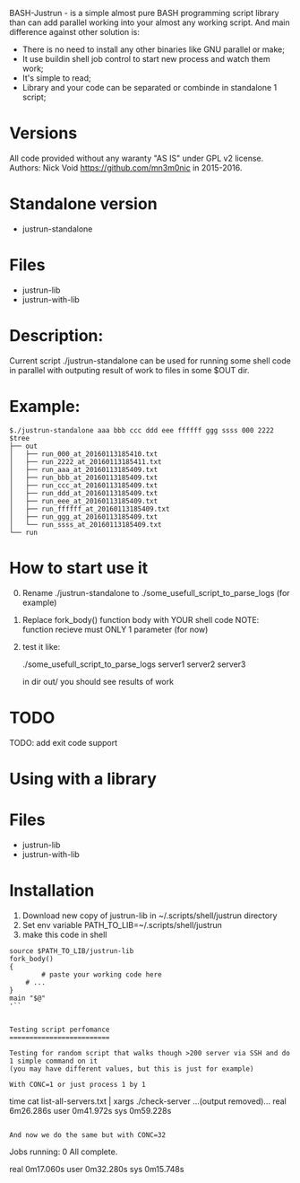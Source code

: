 BASH-Justrun - is a simple almost pure BASH programming script library than can 
add parallel working into your almost any working script.
And main difference against other solution is:
  * There is no need to install any other binaries like GNU parallel or make;
  * It use buildin shell job control to start new process and watch them work;
  * It's simple to read;
  * Library and your code can be separated or combinde in standalone 1 script;


Versions
========
All code provided without any waranty "AS IS" under GPL v2 license.
Authors: Nick Void https://github.com/mn3m0nic in 2015-2016.

Standalone version
==================

  * justrun-standalone

Files
======

  * justrun-lib 
  * justrun-with-lib


Description:
============
Current script ./justrun-standalone can be used for running some shell code in parallel
with outputing result of work to files in some $OUT dir.

Example:
=======
```
$./justrun-standalone aaa bbb ccc ddd eee ffffff ggg ssss 000 2222
$tree
├── out
│   ├── run_000_at_20160113185410.txt
│   ├── run_2222_at_20160113185411.txt
│   ├── run_aaa_at_20160113185409.txt
│   ├── run_bbb_at_20160113185409.txt
│   ├── run_ccc_at_20160113185409.txt
│   ├── run_ddd_at_20160113185409.txt
│   ├── run_eee_at_20160113185409.txt
│   ├── run_ffffff_at_20160113185409.txt
│   ├── run_ggg_at_20160113185409.txt
│   └── run_ssss_at_20160113185409.txt
└── run
```

How to start use it
===================
 0. Rename ./justrun-standalone to ./some_usefull_script_to_parse_logs (for example)
 1. Replace fork_body() function body with YOUR shell code
    NOTE: function recieve must ONLY 1 parameter (for now)
 2. test it like:

    ./some_usefull_script_to_parse_logs server1 server2 server3

    in dir out/ you should see results of work 

TODO
====
 TODO: add exit code support


Using with a library
====================


Files
======

  * justrun-lib 
  * justrun-with-lib

Installation
============

 1. Download new copy of justrun-lib in ~/.scripts/shell/justrun directory
 2. Set env variable PATH_TO_LIB=~/.scripts/shell/justrun
 3. make this code in shell

```
source $PATH_TO_LIB/justrun-lib
fork_body()
{
        # paste your working code here 
	# ...
}
main "$@"
'``


Testing script perfomance
=========================

Testing for random script that walks though >200 server via SSH and do 1 simple command on it
(you may have different values, but this is just for example)

With CONC=1 or just process 1 by 1

```
time cat list-all-servers.txt | xargs ./check-server 
...(output removed)...
real	6m26.286s
user	0m41.972s
sys	0m59.228s
```

And now we do the same but with CONC=32

```
Jobs running: 0
All complete.

real	0m17.060s
user	0m32.280s
sys	0m15.748s
```
